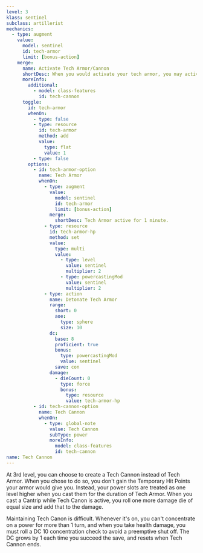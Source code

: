 ```yaml
---
level: 3
klass: sentinel
subclass: artillerist
mechanics:
  - type: augment
    value:
      model: sentinel
      id: tech-armor
      limit: [bonus-action]
    merge:
      name: Activate Tech Armor/Cannon
      shortDesc: When you would activate your tech armor, you may activate tech cannon instead.
      moreInfo:
        additional:
          - model: class-features
            id: tech-cannon
      toggle:
        id: tech-armor
        whenOn:
          - type: false
          - type: resource
            id: tech-armor
            method: add
            value:
              type: flat
              value: 1
          - type: false
        options:
          - id: tech-armor-option
            name: Tech Armor
            whenOn:
              - type: augment
                value:
                  model: sentinel
                  id: tech-armor
                  limit: [bonus-action]
                merge:
                  shortDesc: Tech Armor active for 1 minute.
              - type: resource
                id: tech-armor-hp
                method: set
                value:
                  type: multi
                  value:
                    - type: level
                      value: sentinel
                      multiplier: 2
                    - type: powercastingMod
                      value: sentinel
                      multiplier: 2
              - type: action
                name: Detonate Tech Armor
                range:
                  short: 0
                  aoe:
                    type: sphere
                    size: 10
                dc:
                  base: 8
                  proficient: true
                  bonus:
                    type: powercastingMod
                    value: sentinel
                  save: con
                damage:
                  - dieCount: 0
                    type: force
                    bonus:
                      type: resource
                      value: tech-armor-hp
          - id: tech-cannon-option
            name: Tech Cannon
            whenOn:
              - type: global-note
                value: Tech Cannon
                subType: power
                moreInfo:
                  model: class-features
                  id: tech-cannon
name: Tech Cannon
---
```

At 3rd level, you can choose to create a Tech Cannon instead of Tech Armor. When you chose to do so, you don't gain the
Temporary Hit Points your armor would give you. Instead, your power slots are treated as one level higher when you
cast them for the duration of Tech Armor. When you cast a Cantrip while Tech Canon is active,
you roll one more damage die of equal size and add that to the damage.

Maintaining Tech Canon is difficult. Whenever it's on, you can't
concentrate on a power for more than 1 turn, and when you take health damage, you must roll a DC 10 concentration
check to avoid a preemptive shut off. The DC grows by 1 each time you succeed the save, and resets when Tech Cannon ends.
